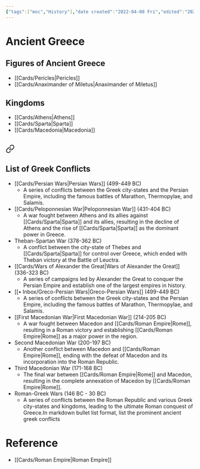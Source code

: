 ```yaml
---
{"tags":["moc","History"],"date created":"2022-04-08 Fri","edited":"2023-04-06 Thu","relations":["[[Greek Philosophy]]","[[Greek Mythology]]","[[Ancient Civilizations]]","[[Democracy]]"],"dg-publish":true,"permalink":"/cards/ancient-greece/","dgPassFrontmatter":true}
---
```


# Ancient Greece

## Figures of Ancient Greece

- [[Cards/Pericles\|Pericles]]
- [[Cards/Anaximander of Miletus\|Anaximander of Miletus]]

## Kingdoms

- [[Cards/Athens\|Athens]]
- [[Cards/Sparta\|Sparta]]
- [[Cards/Macedonia\|Macedonia]]

## 
<div class="transclusion internal-embed is-loaded"><a class="markdown-embed-link" href="/cards/conflicts-of-ancient-greece/#list-of-greek-conflicts" aria-label="Open link"><svg xmlns="http://www.w3.org/2000/svg" width="24" height="24" viewBox="0 0 24 24" fill="none" stroke="currentColor" stroke-width="2" stroke-linecap="round" stroke-linejoin="round" class="svg-icon lucide-link"><path d="M10 13a5 5 0 0 0 7.54.54l3-3a5 5 0 0 0-7.07-7.07l-1.72 1.71"></path><path d="M14 11a5 5 0 0 0-7.54-.54l-3 3a5 5 0 0 0 7.07 7.07l1.71-1.71"></path></svg></a><div class="markdown-embed">



## List of Greek Conflicts

- [[Cards/Persian Wars\|Persian Wars]] (499-449 BC)
	- A series of conflicts between the Greek city-states and the Persian Empire, including the famous battles of Marathon, Thermopylae, and Salamis.
- [[Cards/Peloponnesian War\|Peloponnesian War]] (431-404 BC)
	- A war fought between Athens and its allies against [[Cards/Sparta\|Sparta]] and its allies, resulting in the decline of Athens and the rise of [[Cards/Sparta\|Sparta]] as the dominant power in Greece.
- Theban-Spartan War (378-362 BC)
	- A conflict between the city-state of Thebes and [[Cards/Sparta\|Sparta]] for control over Greece, which ended with Theban victory at the Battle of Leuctra.
- [[Cards/Wars of Alexander the Great\|Wars of Alexander the Great]] (336-323 BC)
	- A series of campaigns led by Alexander the Great to conquer the Persian Empire and establish one of the largest empires in history.
- [[• Inbox/Greco-Persian Wars\|Greco-Persian Wars]] (499-449 BC)
	- A series of conflicts between the Greek city-states and the Persian Empire, including the famous battles of Marathon, Thermopylae, and Salamis.
- [[First Macedonian War\|First Macedonian War]] (214-205 BC)
	- A war fought between Macedon and [[Cards/Roman Empire\|Rome]], resulting in a Roman victory and establishing [[Cards/Roman Empire\|Rome]] as a major power in the region.
- Second Macedonian War (200-197 BC)
	- Another conflict between Macedon and [[Cards/Roman Empire\|Rome]], ending with the defeat of Macedon and its incorporation into the Roman Republic.
- Third Macedonian War (171-168 BC)
	- The final war between [[Cards/Roman Empire\|Rome]] and Macedon, resulting in the complete annexation of Macedon by [[Cards/Roman Empire\|Rome]].
- Roman-Greek Wars (146 BC - 30 BC)
	- A series of conflicts between the Roman Republic and various Greek city-states and kingdoms, leading to the ultimate Roman conquest of Greece.In markdown bullet list format, list the prominent ancient greek conflicts


</div></div>


# Reference

- [[Cards/Roman Empire\|Roman Empire]]